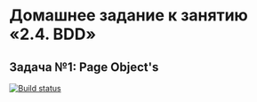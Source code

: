 # Домашнее задание к занятию «2.4. BDD»

## Задача №1: Page Object's

[![Build status](https://ci.appveyor.com/api/projects/status/4o7m3yyw6v5dsu1i?svg=true)](https://ci.appveyor.com/project/MaxM76/aqa-2-4-1)
